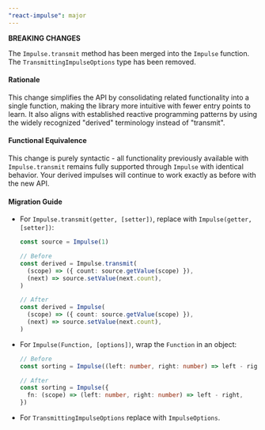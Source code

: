 ```yaml
---
"react-impulse": major
---
```


**BREAKING CHANGES**

The `Impulse.transmit` method has been merged into the `Impulse` function. The `TransmittingImpulseOptions` type has been removed.

#### Rationale

This change simplifies the API by consolidating related functionality into a single function, making the library more intuitive with fewer entry points to learn. It also aligns with established reactive programming patterns by using the widely recognized "derived" terminology instead of "transmit".

#### Functional Equivalence

This change is purely syntactic - all functionality previously available with `Impulse.transmit` remains fully supported through `Impulse` with identical behavior. Your derived impulses will continue to work exactly as before with the new API.

#### Migration Guide

- For `Impulse.transmit(getter, [setter])`, replace with `Impulse(getter, [setter])`:

  ```ts
  const source = Impulse(1)

  // Before
  const derived = Impulse.transmit(
    (scope) => ({ count: source.getValue(scope) }),
    (next) => source.setValue(next.count),
  )

  // After
  const derived = Impulse(
    (scope) => ({ count: source.getValue(scope) }),
    (next) => source.setValue(next.count),
  )
  ```

- For `Impulse(Function, [options])`, wrap the `Function` in an object:

  ```ts
  // Before
  const sorting = Impulse((left: number, right: number) => left - right)

  // After
  const sorting = Impulse({
    fn: (scope) => (left: number, right: number) => left - right,
  })
  ```

- For `TransmittingImpulseOptions` replace with `ImpulseOptions`.

